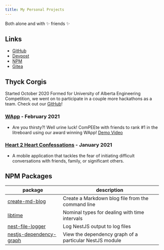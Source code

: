 ```yaml
---
title: My Personal Projects
---
```


Both alone and with :sparkles: friends :sparkles:

## Links

- [GitHub](https://github.com/cbebe)
- [Devpost](https://devpost.com/charlesancheta)
- [NPM](https://npmjs.com/~cbebe)
- [Gitea](https://git.thyck.top/)

## Thyck Corgis

Started October 2020 Formed for University of Alberta Engineering Competition, we went on to participate in a couple
more hackathons as a team. Check out our [GitHub](https://github.com/thyckcorgis)!

### [WApp](https://devpost.com/software/wapp) - February 2021

- Are you thirsty?! Well urine luck! ComPEEte with friends to rank #1 in the litreboard using our award winning WApp!
  [Demo Video](https://youtu.be/BXuvQGEnreE)

### [Heart 2 Heart Confessations](https://devpost.com/software/heart-2-heart) - January 2021

- A mobile application that tackles the fear of initiating difficult conversations with friends, family, or significant
  others.

## NPM Packages

<!--TODO: Use script for this -->

| package                                                                          | description                                             |
| -------------------------------------------------------------------------------- | ------------------------------------------------------- |
| [create-md-blog](https://www.npmjs.com/package/create-md-blog)                   | Create a Markdown blog file from the command line       |
| [libtime](https://www.npmjs.com/package/libtime)                                 | Nominal types for dealing with time intervals           |
| [nest-file-logger](https://www.npmjs.com/package/nest-file-logger)               | Log NestJS output to log files                          |
| [nestjs-dependency-graph](https://www.npmjs.com/package/nestjs-dependency-graph) | View the dependency graph of a particular NestJS module |
